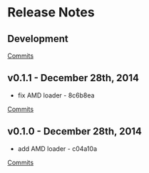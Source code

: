# Release Notes

## Development

[Commits](https://github.com/jhudson8/react-chartjs/compare/v0.1.1...master)

## v0.1.1 - December 28th, 2014
- fix AMD loader - 8c6b8ea


[Commits](https://github.com/jhudson8/react-chartjs/compare/v0.1.0...v0.1.1)

## v0.1.0 - December 28th, 2014
- add AMD loader - c04a10a


[Commits](https://github.com/jhudson8/react-chartjs/compare/9b5d365...v0.1.0)
